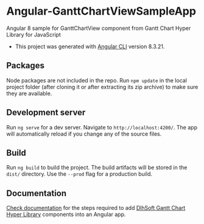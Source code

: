 # Angular-GanttChartViewSampleApp
Angular 8 sample for GanttChartView component from Gantt Chart Hyper Library for JavaScript

* This project was generated with [Angular CLI](https://github.com/angular/angular-cli) version 8.3.21.

## Packages

Node packages are not included in the repo. Run `npm update` in the local project folder (after cloning it or after extracting its zip archive) to make sure they are available.

## Development server

Run `ng serve` for a dev server. Navigate to `http://localhost:4200/`. The app will automatically reload if you change any of the source files.

## Build

Run `ng build` to build the project. The build artifacts will be stored in the `dist/` directory. Use the `--prod` flag for a production build.

## Documentation
[Check documentation](https://dlhsoft.com/GanttChartHyperLibrary/Documentation/index.html?Angular) for the steps required to add [DlhSoft Gantt Chart Hyper Library](https://dlhsoft.com/GCHL) components into an Angular app.
